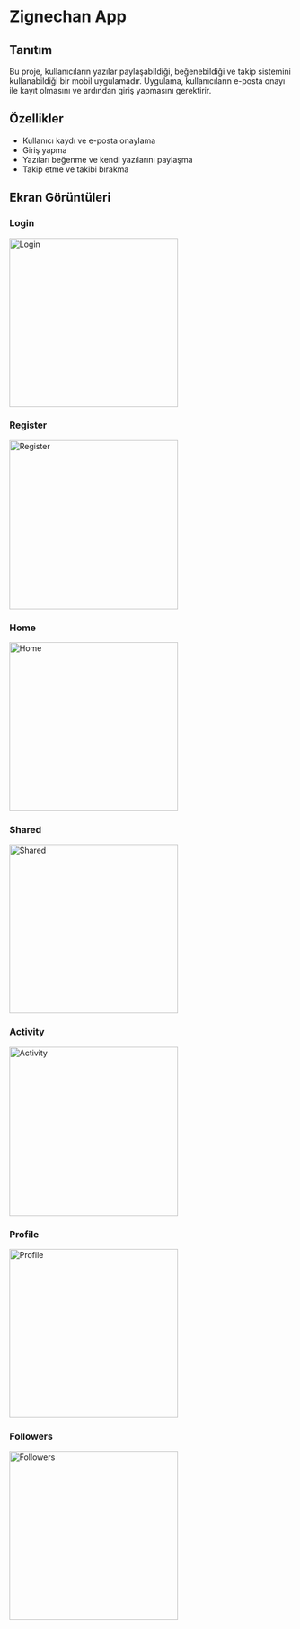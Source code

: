 # Zignechan App

## Tanıtım

Bu proje, kullanıcıların yazılar paylaşabildiği, beğenebildiği ve takip sistemini kullanabildiği bir mobil uygulamadır. Uygulama, kullanıcıların e-posta onayı ile kayıt olmasını ve ardından giriş yapmasını gerektirir.

## Özellikler

- Kullanıcı kaydı ve e-posta onaylama
- Giriş yapma
- Yazıları beğenme ve kendi yazılarını paylaşma
- Takip etme ve takibi bırakma

## Ekran Görüntüleri

### Login
<img src="https://github.com/cngzhn06/ReactNative-SocialMedia/assets/95685025/762b2d7f-5f19-473c-b16e-fa1d1d79830e" alt="Login" width="300"/>

### Register
<img src="https://github.com/cngzhn06/ReactNative-SocialMedia/assets/95685025/c7ad5619-82b9-4338-a252-09d37f70ca46" alt="Register" width="300"/>

### Home
<img src="https://github.com/cngzhn06/ReactNative-SocialMedia/assets/95685025/06b9072e-23c4-4dd9-b69a-dd4bf5514cc2" alt="Home" width="300"/>

### Shared
<img src="https://github.com/cngzhn06/ReactNative-SocialMedia/assets/95685025/64e297f5-e62d-498a-8346-652d3493306b" alt="Shared" width="300"/>

### Activity
<img src="https://github.com/cngzhn06/ReactNative-SocialMedia/assets/95685025/432d6099-02c8-417c-af9a-0fe0c6598a27" alt="Activity" width="300"/>

### Profile
<img src="https://github.com/cngzhn06/ReactNative-SocialMedia/assets/95685025/d8b93a49-ca15-4236-87de-8a4cffc74a4b" alt="Profile" width="300"/>

### Followers
<img src="https://github.com/cngzhn06/ReactNative-SocialMedia/assets/95685025/ffe1b9e8-3cd7-4a24-970f-3106f152b682" alt="Followers" width="300"/>
